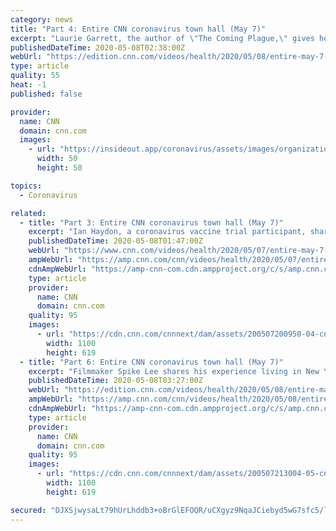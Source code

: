 ```yaml
---
category: news
title: "Part 4: Entire CNN coronavirus town hall (May 7)"
excerpt: "Laurie Garrett, the author of \"The Coming Plague,\" gives her assessment of the current state of the coronavirus outbreak and shares predictions for the future of the pandemic."
publishedDateTime: 2020-05-08T02:38:00Z
webUrl: "https://edition.cnn.com/videos/health/2020/05/08/entire-may-7-coronavirus-town-hall-part-4-sot-vpx.cnn"
type: article
quality: 55
heat: -1
published: false

provider:
  name: CNN
  domain: cnn.com
  images:
    - url: "https://insideout.app/coronavirus/assets/images/organizations/cnn.com-50x50.jpg"
      width: 50
      height: 50

topics:
  - Coronavirus

related:
  - title: "Part 3: Entire CNN coronavirus town hall (May 7)"
    excerpt: "Ian Haydon, a coronavirus vaccine trial participant, shares his experience with CNN's Anderson Cooper and Dr. Sanjay Gupta during a CNN global town hall on the pandemic."
    publishedDateTime: 2020-05-08T01:47:00Z
    webUrl: "https://www.cnn.com/videos/health/2020/05/07/entire-may-7-coronavirus-town-hall-part-3-sot-vpx.cnn"
    ampWebUrl: "https://amp.cnn.com/cnn/videos/health/2020/05/07/entire-may-7-coronavirus-town-hall-part-3-sot-vpx.cnn"
    cdnAmpWebUrl: "https://amp-cnn-com.cdn.ampproject.org/c/s/amp.cnn.com/cnn/videos/health/2020/05/07/entire-may-7-coronavirus-town-hall-part-3-sot-vpx.cnn"
    type: article
    provider:
      name: CNN
      domain: cnn.com
    quality: 95
    images:
      - url: "https://cdn.cnn.com/cnnnext/dam/assets/200507200950-04-cnn-town-hall-0407-haydon-super-tease.jpg"
        width: 1100
        height: 619
  - title: "Part 6: Entire CNN coronavirus town hall (May 7)"
    excerpt: "Filmmaker Spike Lee shares his experience living in New York City during the coronavirus pandemic, saying the city is like a \"ghost town.\""
    publishedDateTime: 2020-05-08T03:27:00Z
    webUrl: "https://edition.cnn.com/videos/health/2020/05/08/entire-may-7-coronavirus-town-hall-part-6-sot-vpx.cnn"
    ampWebUrl: "https://amp.cnn.com/cnn/videos/health/2020/05/08/entire-may-7-coronavirus-town-hall-part-6-sot-vpx.cnn"
    cdnAmpWebUrl: "https://amp-cnn-com.cdn.ampproject.org/c/s/amp.cnn.com/cnn/videos/health/2020/05/08/entire-may-7-coronavirus-town-hall-part-6-sot-vpx.cnn"
    type: article
    provider:
      name: CNN
      domain: cnn.com
    quality: 95
    images:
      - url: "https://cdn.cnn.com/cnnnext/dam/assets/200507213004-05-cnn-town-hall-040-spike-lee-super-tease.jpg"
        width: 1100
        height: 619

secured: "DJXSjwysaLt79hUrLhddb3+oBrGlEFOQR/uCXgyz9NqaJCiebyd5wG7sfc5/lvRZMwvQ9Md/BMUhU2psTGxKLdRbqT9YDlMzJzZ+PuP0CkOQN8fUhiOm05SzNHOxFaX5X6yE8oDFPHW9MSEZ927BqbkfFizz0qPRyb5O15xlrBn7PjKcXw5nB7jVl9YyTqw1cRDhYl2jz2uH07+hwCl9LVa2KUNJR74hg1FGTOKh+8W9hqTG5wf57978Hmh6Ncig4OKSN8mYP0uNZuqoKvtJshRnhcP09egkcKqQjtcsWYYh6mKKDtY+brE1o5gwM2agUAhBpjvJaLgf2BxD71UrEmHkdTD0iCGSF0XOMClBOG/al461FFtNojubQM1k5j2P8yfWIxe9qFHEA4jPL9glFTnS8GGDIedblO9ZDg/+OlYy03d/XUWU5TjnYv/KeBwYZIfZg3rLh13oFPxIGgYc6GfM1C7xwXyEaTsQ38kAAME=;JG6ml7br1o2j9KL2KmWezQ=="
---
```



